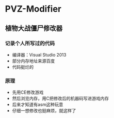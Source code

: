 # PVZ-Modifier
## 植物大战僵尸修改器
### 记录个人所写过的代码
- 编译器：Visual Studio 2013
- 部分内存地址来源百度
- 代码挺烂的
### 原理
- 先用CE修改游戏
- 然后浏览内存，用C把修改后的机器码写进游戏内存
- 后来才知道有asm这种玩意
- 仔细一想修改也挺麻烦，就这样了
